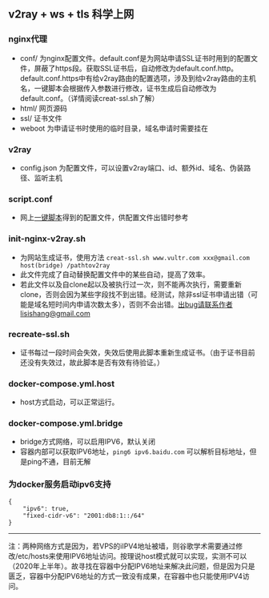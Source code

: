 ## v2ray + ws + tls 科学上网

### nginx代理
- conf/ 为nginx配置文件。default.conf是为网站申请SSL证书时用到的配置文件，屏蔽了https段。获取SSL证书后，自动修改为default.conf.http。default.conf.https中有给v2ray路由的配置选项，涉及到给v2ray路由的主机名，一键脚本会根据传入参数进行修改，证书生成后自动修改为default.conf。（详情阅读creat-ssl.sh了解）
- html/ 网页源码
- ssl/ 证书文件
- weboot 为申请证书时使用的临时目录，域名申请时需要挂在

### v2ray
- config.json 为配置文件，可以设置v2ray端口、id、额外id、域名、伪装路径、监听主机

### script.conf
- 网上[一键脚本](https://www.hijk.pw/v2ray-one-click-script-with-mask/)得到的配置文件，供配置文件出错时参考

### init-nginx-v2ray.sh
- 为网站生成证书，使用方法 `creat-ssl.sh www.vultr.com xxx@gmail.com host(bridge) /pathtov2ray`
- 此文件完成了自动替换配置文件中的某些自动，提高了效率。
- 若此文件以及自clone起以及被执行过一次，则不能再次执行，需要重新clone，否则会因为某些字段找不到出错。经测试，除非ssl证书申请出错（可能是域名短时间内申请次数太多），否则不会出错。出bug请联系作者lisishang@gmail.com

### recreate-ssl.sh
- 证书每过一段时间会失效，失效后使用此脚本重新生成证书。（由于证书目前还没有失效过，故此脚本是否有效有待验证。）

### docker-compose.yml.host
- host方式启动，可以正常运行。

### docker-compose.yml.bridge
- bridge方式网络，可以启用IPV6，默认关闭 
- 容器内部可以获取IPV6地址，`ping6 ipv6.baidu.com` 可以解析目标地址，但是ping不通，目前无解

### 为docker服务启动ipv6支持
```shell
{
    "ipv6": true,
    "fixed-cidr-v6": "2001:db8:1::/64"
}
```

-------

注：两种网络方式是因为，若VPS的iIPV4地址被墙，则谷歌学术需要通过修改/etc/hosts来使用IPV6地址访问。按理说host模式就可以实现，实测不可以（2020年上半年）。故寻找在容器中分配IPV6地址来解决此问题，但是因为只是匮乏，容器中分配IPV6地址的方式一致没有成果，在容器中也只能使用IPV4访问。